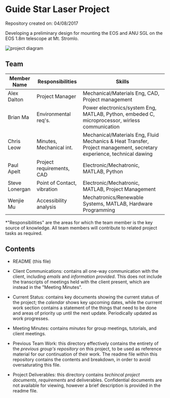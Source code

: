 # Guide Star Laser Project

Repository created on: 04/08/2017

Developing a preliminary design for mounting the EOS and ANU SGL on the EOS 1.8m telescope at Mt. Stromlo.

![project diagram](http://i.imgur.com/0ppTVj8.png)

## Team

| Member Name  	| Responsibilities          | Skills                               	|
|--------------	|--------------------------	|--------------------------------------	|
| Alex Dalton  	| Project Manager           |Mechanical/Materials Eng, CAD, Project management
| Brian Ma  	| Environmental req's.      |Power electronics/system Eng, MATLAB, Python, embeded C, microprocessor, wirless communication               |
| Chris Leow  	| Minutes, Mechanical int. |Mechanical/Materials Eng, Fluid Mechanics & Heat Transfer, Project management, secretary experience, technical dawing|
| Paul Apelt  	| Project requirements, CAD      |Electronic/Mechatronic, MATLAB, Python |
| Steve Lonergan| Point of Contact, vibration|Electronic/Mechatronic, MATLAB, Project Management|
| Wenjie Mu  	| Accessibility analysis |Mechatronics/Renewable Systems, MATLAB, Hardware Programming                                       |
*"Responsibilities" are the areas for which the team member is the key source of knowledge.
All team members will contribute to related project tasks as required.

## Contents

* README (this file)

* Client Communications: contains all one-way communication with the client, 
including *emails* and *information provided*. This does not include the transcripts
of meetings held with the client present, which are instead in the 
"Meeting Minutes".

* Current Status: contains key documents showing the current status of the
project; the *calendar* shows key upcoming dates, while the currrent work 
section contains a statement of the things that need to be done and areas of
priority up until the next update. Periodically updated as work progresses.
	
* Meeting Minutes: contains *minutes* for group meetings,
tutorials, and client meetings.

* Previous Team Work: this directory effectively contains the entirety of the
*previous group's repository* on this project, to be used as reference material
for our continuation of their work. The readme file within this repository
contains the contents and breakdown, in order to avoid oversaturating this file.

* Project Deliverables: this directory contains *techincal project documents*, *requirements* and
deliverables. Confidential documents are not available for viewing, however
a brief description is provided in the readme file. 